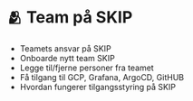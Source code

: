# 🫂 Team på SKIP

* Teamets ansvar på SKIP
* Onboarde nytt team SKIP
* Legge til/fjerne personer fra teamet
* Få tilgang til GCP, Grafana, ArgoCD, GitHUB
* Hvordan fungerer tilgangsstyring på SKIP
